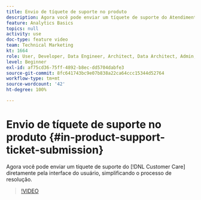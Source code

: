 ```yaml
---
title: Envio de tíquete de suporte no produto
description: Agora você pode enviar um tíquete de suporte do Atendimento ao cliente diretamente pela interface do usuário, simplificando o processo de resolução.
feature: Analytics Basics
topics: null
activity: use
doc-type: feature video
team: Technical Marketing
kt: 1664
role: User, Developer, Data Engineer, Architect, Data Architect, Admin, Leader
level: Beginner
exl-id: af75cd36-75ff-4892-b8ec-dd5704dabfe3
source-git-commit: 8fc641743bc9e07b838a22ca64ccc15344d52764
workflow-type: tm+mt
source-wordcount: '42'
ht-degree: 100%

---
```


# Envio de tíquete de suporte no produto {#in-product-support-ticket-submission}

Agora você pode enviar um tíquete de suporte do [!DNL Customer Care] diretamente pela interface do usuário, simplificando o processo de resolução.

>[!VIDEO](https://video.tv.adobe.com/v/23133/?quality=12&learn=on)
